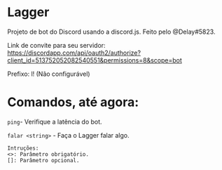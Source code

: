 # Lagger

Projeto de bot do Discord usando a discord.js. Feito pelo @Delay#5823.

Link de convite para seu servidor: https://discordapp.com/api/oauth2/authorize?client_id=513752052082540551&permissions=8&scope=bot

Prefixo: l! (Não configurável)

# Comandos, até agora:

`ping`- Verifique a latência do bot.

`falar <string>` - Faça o Lagger falar algo.

```
Intruções: 
<>: Parâmetro obrigatório. 
[]: Parâmetro opcional.
```

